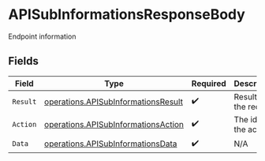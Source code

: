 # APISubInformationsResponseBody

Endpoint information


## Fields

| Field                                                                                      | Type                                                                                       | Required                                                                                   | Description                                                                                |
| ------------------------------------------------------------------------------------------ | ------------------------------------------------------------------------------------------ | ------------------------------------------------------------------------------------------ | ------------------------------------------------------------------------------------------ |
| `Result`                                                                                   | [operations.APISubInformationsResult](../../models/operations/apisubinformationsresult.md) | :heavy_check_mark:                                                                         | Result of the request                                                                      |
| `Action`                                                                                   | [operations.APISubInformationsAction](../../models/operations/apisubinformationsaction.md) | :heavy_check_mark:                                                                         | The id of the action                                                                       |
| `Data`                                                                                     | [operations.APISubInformationsData](../../models/operations/apisubinformationsdata.md)     | :heavy_check_mark:                                                                         | N/A                                                                                        |